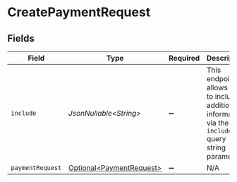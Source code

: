 # CreatePaymentRequest


## Fields

| Field                                                                                                | Type                                                                                                 | Required                                                                                             | Description                                                                                          |
| ---------------------------------------------------------------------------------------------------- | ---------------------------------------------------------------------------------------------------- | ---------------------------------------------------------------------------------------------------- | ---------------------------------------------------------------------------------------------------- |
| `include`                                                                                            | *JsonNullable\<String>*                                                                              | :heavy_minus_sign:                                                                                   | This endpoint allows you to include additional information via the `include` query string parameter. |
| `paymentRequest`                                                                                     | [Optional\<PaymentRequest>](../../models/components/PaymentRequest.md)                               | :heavy_minus_sign:                                                                                   | N/A                                                                                                  |